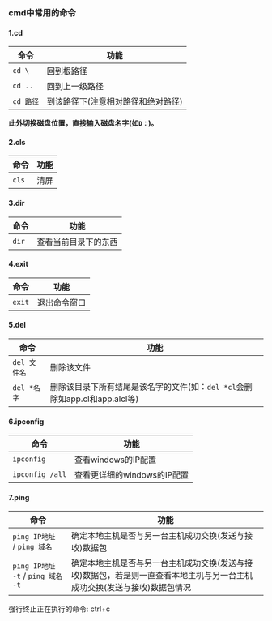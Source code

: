 ### cmd中常用的命令

#### 1.cd

| 命令      | 功能                               |
| --------- | ---------------------------------- |
| `cd \`    | 回到根路径                         |
| `cd ..`   | 回到上一级路径                     |
| `cd 路径` | 到该路径下(注意相对路径和绝对路径) |

**此外切换磁盘位置，直接输入磁盘名字(如`D：`)。**

####  2.cls

| 命令  | 功能 |
| ----- | ---- |
| `cls` | 清屏 |

#### 3.dir

| 命令  | 功能                 |
| ----- | -------------------- |
| `dir` | 查看当前目录下的东西 |

#### 4.exit

| 命令   | 功能         |
| ------ | ------------ |
| `exit` | 退出命令窗口 |

#### 5.del

| 命令         | 功能                                                         |
| ------------ | ------------------------------------------------------------ |
| `del 文件名` | 删除该文件                                                   |
| `del *名字`  | 删除该目录下所有结尾是该名字的文件(如：`del *cl`会删除如app.cl和app.alcl等) |

#### 6.ipconfig

| 命令            | 功能                        |
| --------------- | --------------------------- |
| `ipconfig`      | 查看windows的IP配置         |
| `ipconfig /all` | 查看更详细的windows的IP配置 |

#### 7.ping

| 命令                               | 功能                                                         |
| ---------------------------------- | ------------------------------------------------------------ |
| `ping IP地址 `  / `ping 域名`      | 确定本地主机是否与另一台主机成功交换(发送与接收)数据包       |
| `ping IP地址 -t`  / `ping 域名 -t` | 确定本地主机是否与另一台主机成功交换(发送与接收)数据包，若是则一直查看本地主机与另一台主机成功交换(发送与接收)数据包情况 |

强行终止正在执行的命令: ctrl+c